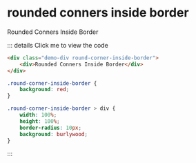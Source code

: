 # rounded conners inside border

<div class="demo-div round-corner-inside-border">
    <div>Rounded Conners Inside Border</div>
</div>

::: details Click me to view the code
```html
<div class="demo-div round-corner-inside-border">
    <div>Rounded Conners Inside Border</div>
</div>
```

```css
.round-corner-inside-border {
    background: red;
}

.round-corner-inside-border > div {
    width: 100%;
    height: 100%;
    border-radius: 10px;
    background: burlywood;
}
```
:::